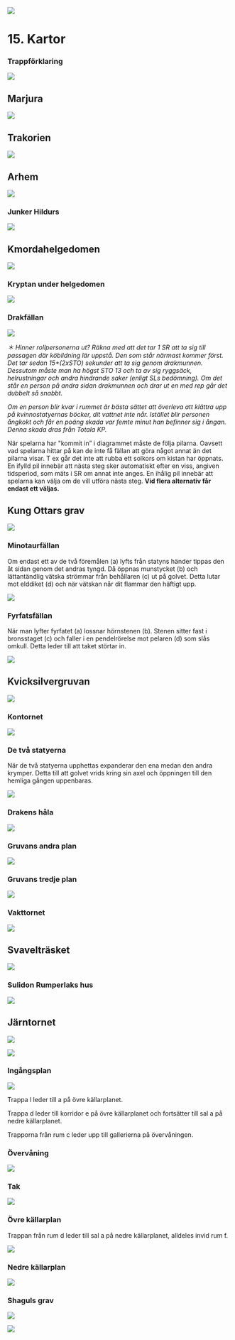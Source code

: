 <title>Kartor - Svavelvinter</title>

![](sidhuvud.jpg)

# 15. Kartor

### Trappförklaring

![](15.trappförklaring.jpg)


## Marjura

![](15.marjura.jpg)

## Trakorien

![](15.trakorien.jpg)

## Arhem

![](15.arhem.jpg)

### Junker Hildurs

![](15.junker_hildurs.jpg)

## Kmordahelgedomen

![](15.kmordahelgedomen.jpg)

### Kryptan under helgedomen

![](15.kryptan.jpg)

### Drakfällan

![](15.drakfällan.jpg)

*＊ Hinner rollpersonerna ut? Räkna med att det tar 1 SR att ta sig till passagen där köbildning lär uppstå. Den som står närmast kommer först. Det tar sedan 15+(2xSTO) sekunder att ta sig genom drakmunnen. Dessutom måste man ha högst STO 13 och ta av sig ryggsäck, helrustningar och andra hindrande saker (enligt SLs bedömning). Om det står en person på andra sidan drakmunnen och drar ut en med rep går det dubbelt så snabbt.*

*Om en person blir kvar i rummet är bästa sättet att överleva att klättra upp på kvinnostatyernas böcker, dit vattnet inte når. Istället blir personen ångkokt och får en poäng skada var femte minut han befinner sig i ångan. Denna skada dras från Totala KP.*

När spelarna har "kommit in” i diagrammet måste de följa pilarna. Oavsett vad spelarna hittar på kan de inte få fällan att göra något annat än det pilarna visar. T ex går det inte att rubba ett solkors om kistan har öppnats. En ifylld pil innebär att nästa steg sker automatiskt efter en viss, angiven tidsperiod, som mäts i SR om annat inte anges. En ihålig pil innebär att spelarna kan välja om de vill utföra nästa steg. **Vid flera alternativ får endast ett väljas.**

## Kung Ottars grav

![](15.kung_ottars_grav.jpg)

### Minotaurfällan

Om endast ett av de två föremålen (a) lyfts från statyns händer tippas den åt sidan genom det andras tyngd. Då öppnas munstycket (b) och lättantändlig vätska strömmar från behållaren (c) ut på golvet. Detta lutar mot elddiket (d) och när vätskan når dit flammar den häftigt upp.

![](15.minotaurfällan.jpg)

### Fyrfatsfällan

När man lyfter fyrfatet (a) lossnar hörnstenen (b). Stenen sitter fast i bronsstaget (c) och faller i en pendelrörelse mot pelaren (d) som slås omkull. Detta leder till att taket störtar in.

![](15.fyrfatsfällan.jpg)

## Kvicksilvergruvan

![](15.kvicksilvergruvan.jpg)

### Kontornet

![](15.kontornet.jpg)

### De två statyerna

När de två statyerna upphettas expanderar den ena medan den andra krymper. Detta till att golvet vrids kring sin axel och öppningen till den hemliga gången uppenbaras.

![](15.de_två_statyerna.jpg)

### Drakens håla

![](15.drakens_håla.jpg)

### Gruvans andra plan

![](15.gruvans_andra_plan.jpg)

### Gruvans tredje plan

![](15.gruvans_tredje_plan.jpg)

### Vakttornet

![](15.vakttornet.jpg)

## Svavelträsket

![](15.svavelträsket.jpg)

### Sulidon Rumperlaks hus

![](15.sulidon_rumperlaks_hus.jpg)

## Järntornet

![](15.kratern.jpg)

![](15.järntornet.jpg)

### Ingångsplan

![](15.ingångsplan.jpg)

Trappa l leder till a på övre källarplanet.

Trappa d leder till korridor e på övre källarplanet och fortsätter till sal a på nedre källarplanet.

Trapporna från rum c leder upp till gallerierna på övervåningen.

### Övervåning

![](15.övervåning.jpg)

### Tak

![](15.tak.jpg)

### Övre källarplan

Trappan från rum d leder till sal a på nedre källarplanet, alldeles invid rum f.

![](15.övre_källarplan.jpg)

### Nedre källarplan

![](15.nedre_källarplan.jpg)

### Shaguls grav

![](15.shaguls_grav.jpg)

![](sidfot.jpg)
